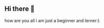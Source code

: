 ## Hi there 👋
how are you all i am just a beginner and lerner:)
<!--
**Anonadvait/anonadvait** is a ✨ _special_ ✨ repository because its `README.md` (this file) appears on your GitHub profile.

Here are some ideas to get you started:

- 🔭 I’m currently working on specially nothing
- 🌱 I’m currently learning coding and ethical hacking 
- 👯 I’m looking to collaborate on ..no thoughts on that
- 🤔 I’m looking for help with new tips for hacking
- 💬 Ask me about nothing please
- 📫 How to reach me: don't 
- 😄 Pronouns: pure sigma male 
- ⚡ Fun fact: i am 18
-->
